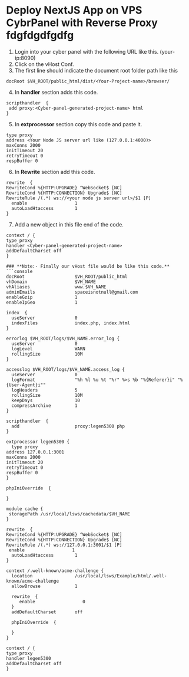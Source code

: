 # **Deploy NextJS App on VPS CybrPanel with Reverse Proxy fdgfdgdfgdfg**
1. Login into your cyber panel with the following URL like this. (your-ip:8090)  
2. Click on the vHost Conf.  
3. The first line should indicate the document root folder path like this
```console
docRoot $VH_ROOT/public_html/dist/<Your-Project-name>/browser/
```
4. In **handler** section adds this code.
```console
scripthandler  {
 add proxy:<Cyber-panel-generated-project-name> html
}
```
5. In **extprocessor** section copy this code and paste it.
```console
type proxy
address <Your Node JS server url like (127.0.0.1:4000)>
maxConns 2000
initTimeout 20
retryTimeout 0
respBuffer 0
```
6. In **Rewrite** section add this code.
```console
rewrite  {
RewriteCond %{HTTP:UPGRADE} ^WebSocket$ [NC]
RewriteCond %{HTTP:CONNECTION} Upgrade$ [NC]
RewriteRule /(.*) ws://<your node js server url>/$1 [P]
  enable                  1
  autoLoadHtaccess        1
}
```
7. Add a new object in this file end of the code.
```console
context / {
type proxy
handler <Cyber-panel-generated-project-name>
addDefaultCharset off
}

### **Note:- Finally our vHost file would be like this code.**
```console
docRoot                   $VH_ROOT/public_html
vhDomain                  $VH_NAME
vhAliases                 www.$VH_NAME
adminEmails               spaceisnotnull@gmail.com
enableGzip                1
enableIpGeo               1

index  {
  useServer               0
  indexFiles              index.php, index.html
}

errorlog $VH_ROOT/logs/$VH_NAME.error_log {
  useServer               0
  logLevel                WARN
  rollingSize             10M
}

accesslog $VH_ROOT/logs/$VH_NAME.access_log {
  useServer               0
  logFormat               "%h %l %u %t "%r" %>s %b "%{Referer}i" "%{User-Agent}i""
  logHeaders              5
  rollingSize             10M
  keepDays                10  
  compressArchive         1
}

scripthandler  {
  add                     proxy:legen5300 php
}

extprocessor legen5300 {
  type proxy
address 127.0.0.1:3001
maxConns 2000
initTimeout 20
retryTimeout 0
respBuffer 0
}

phpIniOverride  {

}

module cache {
 storagePath /usr/local/lsws/cachedata/$VH_NAME
}

rewrite  {
RewriteCond %{HTTP:UPGRADE} ^WebSocket$ [NC]
RewriteCond %{HTTP:CONNECTION} Upgrade$ [NC]
RewriteRule /(.*) ws://127.0.0.1:3001/$1 [P]
 enable                  1
  autoLoadHtaccess        1
}

context /.well-known/acme-challenge {
  location                /usr/local/lsws/Example/html/.well-known/acme-challenge
  allowBrowse             1

  rewrite  {
     enable                  0
  }
  addDefaultCharset       off

  phpIniOverride  {

  }
}

context / {
type proxy
handler legen5300
addDefaultCharset off
}
```
